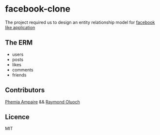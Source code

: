 # facebook-clone

The project required us to design an entity relationship model for [facebook like application](https://www.facebook.com/)

## The ERM
- users
- posts
- likes
- comments
- friends

## Contributors
[Phemia Ampaire](https://github.com/ampaire) &&
[Raymond Oluoch](https://github.com/rOluochKe)

## Licence
MIT
